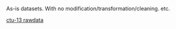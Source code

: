 As-is datasets. With no modification/transformation/cleaning. etc.

[ctu-13 rawdata](https://www.dropbox.com/sh/cbz1943lsqc13er/AADLkeBmmnYqAjp0xhlvY-lVa?dl=1)
